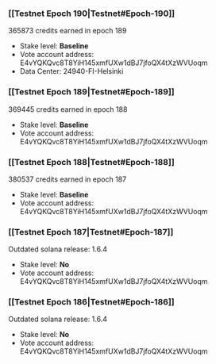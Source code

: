 ### [[Testnet Epoch 190|Testnet#Epoch-190]]
365873 credits earned in epoch 189
* Stake level: **Baseline**
* Vote account address: E4vYQKQvc8T8YiH145xmfUXw1dBJ7jfoQX4tXzWVUoqm
* Data Center: 24940-FI-Helsinki
### [[Testnet Epoch 189|Testnet#Epoch-189]]
369445 credits earned in epoch 188
* Stake level: **Baseline**
* Vote account address: E4vYQKQvc8T8YiH145xmfUXw1dBJ7jfoQX4tXzWVUoqm
### [[Testnet Epoch 188|Testnet#Epoch-188]]
380537 credits earned in epoch 187
* Stake level: **Baseline**
* Vote account address: E4vYQKQvc8T8YiH145xmfUXw1dBJ7jfoQX4tXzWVUoqm
### [[Testnet Epoch 187|Testnet#Epoch-187]]
Outdated solana release: 1.6.4
* Stake level: **No**
* Vote account address: E4vYQKQvc8T8YiH145xmfUXw1dBJ7jfoQX4tXzWVUoqm
### [[Testnet Epoch 186|Testnet#Epoch-186]]
Outdated solana release: 1.6.4
* Stake level: **No**
* Vote account address: E4vYQKQvc8T8YiH145xmfUXw1dBJ7jfoQX4tXzWVUoqm